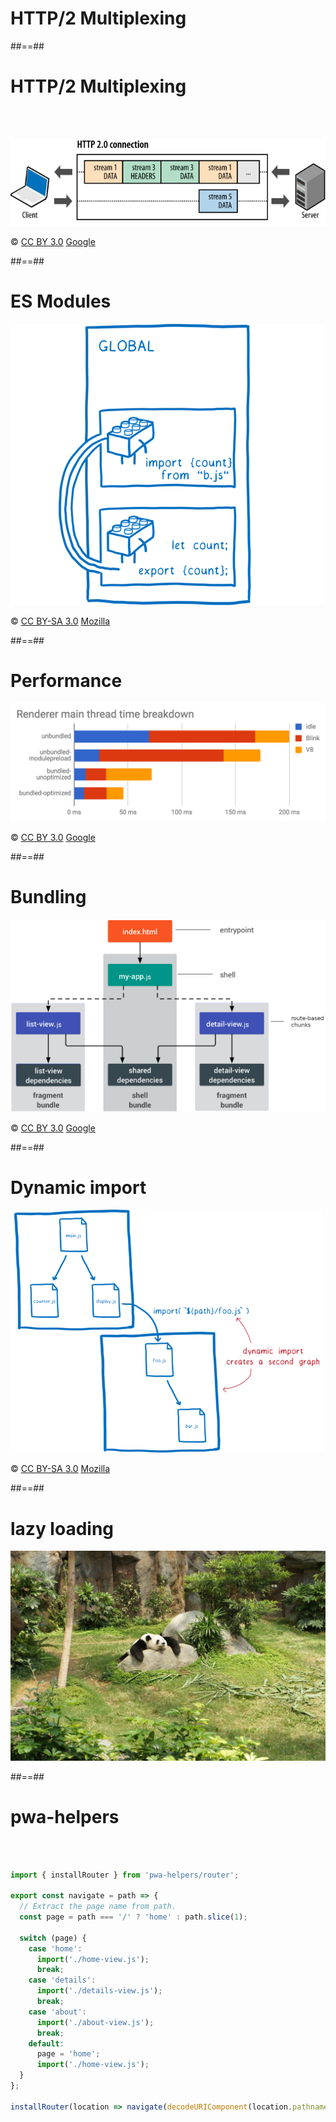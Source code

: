 <!-- .slide: class="transition-white fire-bg-blue fire-specific-slide" data-background="css/theme/legacy/images/background_blue.png" -->

# HTTP/2 Multiplexing

##==##

# HTTP/2 Multiplexing

<br><br>

![center](./assets/images/PRPL/multiplexing01.svg)

© [CC BY 3.0](https://creativecommons.org/licenses/by/3.0/) [Google](https://developers.google.com/web/fundamentals/performance/http2/)
<!-- .element class="copyright" -->


##==##

# ES Modules

![center h-800](./assets/images/PRPL/es_module.png)

© [CC BY-SA 3.0](https://creativecommons.org/licenses/by-sa/3.0/) [Mozilla](https://hacks.mozilla.org/2018/03/es-modules-a-cartoon-deep-dive/)
<!-- .element class="copyright" -->

##==##

# Performance

![center h-800](./assets/images/PRPL/renderer-main-thread-time-breakdown.png)

© [CC BY 3.0](https://creativecommons.org/licenses/by/3.0/) [Google](https://developers.google.com/web/fundamentals/primers/modules)
<!-- .element class="copyright" -->

##==##

# Bundling

![center h-800](./assets/images/PRPL/app-build-bundles.png)

© [CC BY 3.0](https://creativecommons.org/licenses/by/3.0/) [Google](https://developers.google.com/web/fundamentals/performance/prpl-pattern/)
<!-- .element class="copyright" -->

##==##

# Dynamic import

![center h-800](./assets/images/PRPL/dynamic_import_graph.png)

© [CC BY-SA 3.0](https://creativecommons.org/licenses/by-sa/3.0/) [Mozilla](https://hacks.mozilla.org/2018/03/es-modules-a-cartoon-deep-dive/)
<!-- .element class="copyright" -->

##==##

# lazy loading

![center h-800](./assets/images/PRPL/lazy.jpg)

##==##

# pwa-helpers

<br><br>

```javascript
import { installRouter } from 'pwa-helpers/router';

export const navigate = path => {
  // Extract the page name from path.
  const page = path === '/' ? 'home' : path.slice(1);

  switch (page) {
    case 'home':
      import('./home-view.js');
      break;
    case 'details':
      import('./details-view.js');
      break;
    case 'about':
      import('./about-view.js');
      break;
    default:
      page = 'home';
      import('./home-view.js');
  }
};

installRouter(location => navigate(decodeURIComponent(location.pathname)));
```

<!--

# lazy loading w/ Webpack

<br><br>

```javascript
async function getComponent() {
  var element = document.createElement('div');
  const { default: _ } = await import(/* webpackChunkName: "lodash" */ 'lodash');

  element.innerHTML = _.join(['Hello', 'webpack'], ' ');

  return element;
}
``` -->
